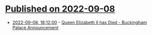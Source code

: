 # [Published on 2022-09-08](index.md)

* [2022-09-08, 18:12:00](https://soylentnews.org/breakingnews/article.pl?sid=22/09/08/1810234&from=rss) - [Queen Elizabeth II has Died - Buckingham Palace Announcement](https://soylentnews.org/breakingnews/article.pl?sid=22/09/08/1810234&from=rss)
